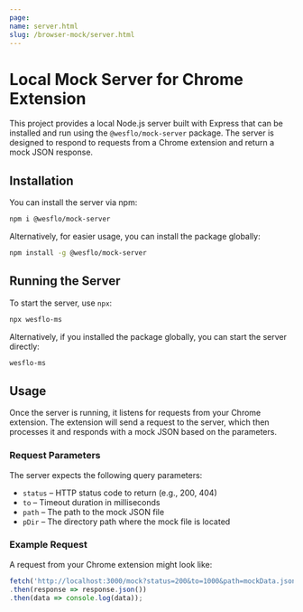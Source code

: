 ```yaml
---
page:
name: server.html
slug: /browser-mock/server.html
---
```


# Local Mock Server for Chrome Extension

This project provides a local Node.js server built with Express that can be installed and run using the `@wesflo/mock-server` package. The server is designed to respond to requests from a Chrome extension and return a mock JSON response.

## Installation

You can install the server via npm:

```bash
npm i @wesflo/mock-server
```

Alternatively, for easier usage, you can install the package globally:

```bash
npm install -g @wesflo/mock-server
```

## Running the Server

To start the server, use `npx`:

```bash
npx wesflo-ms
```

Alternatively, if you installed the package globally, you can start the server directly:

```bash
wesflo-ms
```

## Usage

Once the server is running, it listens for requests from your Chrome extension. The extension will send a request to the server, which then processes it and responds with a mock JSON based on the parameters.

### Request Parameters

The server expects the following query parameters:

- `status` – HTTP status code to return (e.g., 200, 404)
- `to` – Timeout duration in milliseconds
- `path` – The path to the mock JSON file
- `pDir` – The directory path where the mock file is located

### Example Request

A request from your Chrome extension might look like:

```javascript
fetch('http://localhost:3000/mock?status=200&to=1000&path=mockData.json&pDir=mock')
.then(response => response.json())
.then(data => console.log(data));
```
